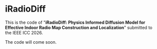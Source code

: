 # iRadioDiff
This is the code of "**iRadioDiff: Physics Informed Diffusion Model for Effective Indoor Radio Map Construction and Localization**" submitted to the IEEE ICC 2026.

The code will come soon.
